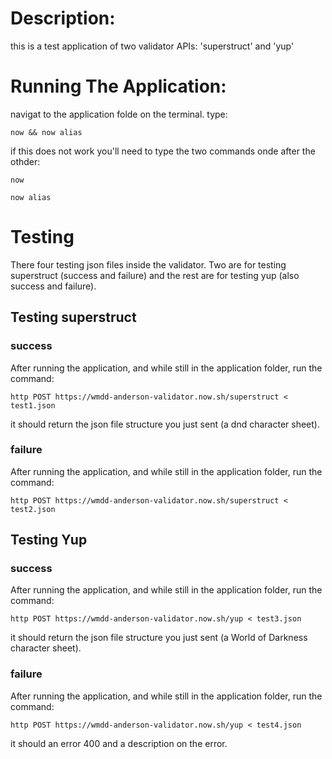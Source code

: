 # Description:
this is a test application of two validator APIs: 'superstruct' and 'yup'

# Running The Application:
navigat to the application folde on the terminal.
type:
```shell
now && now alias
```
if this does not work you'll need to type the two commands onde after the othder:
```shell
now
```
```shell
now alias
```

# Testing
There four testing json files inside the validator. Two are for testing superstruct (success and failure) and the rest are for testing yup (also success and failure).

## Testing superstruct

### success

After running the application, and while still in the application folder, run the command:

```shell
http POST https://wmdd-anderson-validator.now.sh/superstruct < test1.json
```

it should return the json file structure you just sent (a dnd character sheet).

### failure

After running the application, and while still in the application folder, run the command:

```shell
http POST https://wmdd-anderson-validator.now.sh/superstruct < test2.json
```

## Testing Yup

### success

After running the application, and while still in the application folder, run the command:

```shell
http POST https://wmdd-anderson-validator.now.sh/yup < test3.json
```

it should return the json file structure you just sent (a World of Darkness character sheet).

### failure

After running the application, and while still in the application folder, run the command:

```shell
http POST https://wmdd-anderson-validator.now.sh/yup < test4.json
```

it should an error 400 and a description on the error.